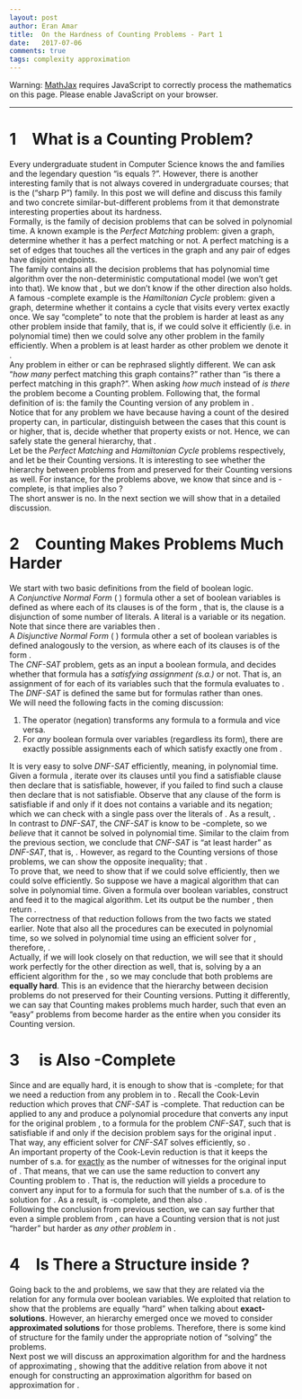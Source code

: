 ```yaml
---
layout: post
author: Eran Amar
title:  On the Hardness of Counting Problems - Part 1
date:   2017-07-06
comments: true
tags: complexity approximation
---
```



<script type="math/tex">
\newcommand{\lyxlock}{}
</script>
<noscript>
<div class="warning">
Warning: <a href="http://www.mathjax.org/">MathJax</a> requires JavaScript to correctly process the mathematics on this page. Please enable JavaScript on your browser.
</div><hr>
</hr></noscript>



<h1 class="Section">
<a class="toc" name="toc-Section-1">1</a> What is a Counting Problem?
</h1>
<div class="Unindented">
Every undergraduate student in Computer Science knows the <span class="MathJax_Preview"><script type="math/tex">
\mathcal{P}
</script>
</span> and <span class="MathJax_Preview"><script type="math/tex">
\mathcal{NP}
</script>
</span> families and the legendary question “is <span class="MathJax_Preview"><script type="math/tex">
\mathcal{P}
</script>
</span> equals <span class="MathJax_Preview"><script type="math/tex">
\mathcal{NP}
</script>
</span>?”. However, there is another interesting family that is not always covered in undergraduate courses; that is the <span class="MathJax_Preview"><script type="math/tex">
\#\mathcal{P}
</script>
</span> (“sharp P”) family. In this post we will define and discuss this family and two concrete similar-but-different problems from it that demonstrate interesting properties about its hardness. 
</div>
<div class="Indented">
Formally, <span class="MathJax_Preview"><script type="math/tex">
\mathcal{P}
</script>
</span> is the family of decision problems that can be solved in polynomial time. A known example is the <i>Perfect Matching</i> problem: given a graph, determine whether it has a perfect matching or not. A perfect matching is a set of edges that touches all the vertices in the graph and any pair of edges have disjoint endpoints.
</div>
<div class="Indented">
The family <span class="MathJax_Preview"><script type="math/tex">
\mathcal{NP}
</script>
</span> contains all the decision problems that has polynomial time algorithm over the non-deterministic computational model (we won’t get into that). We know that <span class="MathJax_Preview"><script type="math/tex">
\mathcal{P}\subseteq\mathcal{NP}
</script>
</span>, but we don’t know if the other direction also holds. A famous <span class="MathJax_Preview"><script type="math/tex">
\mathcal{NP}
</script>
</span>-complete example is the <i>Hamiltonian Cycle</i> problem: given a graph, determine whether it contains a cycle that visits every vertex exactly once. We say “complete” to note that the problem is harder at least as any other problem inside that family, that is, if we could solve it efficiently (i.e. in polynomial time) then we could solve any other problem in the family efficiently. When a problem <span class="MathJax_Preview"><script type="math/tex">
P_{1}
</script>
</span> is at least harder as other problem <span class="MathJax_Preview"><script type="math/tex">
P_{2}
</script>
</span> we denote it <span class="MathJax_Preview"><script type="math/tex">
P_{1}\ge P_{2}
</script>
</span>. 
</div>
<div class="Indented">
Any problem in either <span class="MathJax_Preview"><script type="math/tex">
\mathcal{P}
</script>
</span> or <span class="MathJax_Preview"><script type="math/tex">
\mathcal{NP}
</script>
</span> can be rephrased slightly different. We can ask “<i>how many</i> perfect matching this graph contains?” rather than “is there a perfect matching in this graph?”. When asking<i> how much</i> instead of <i>is there</i> the problem become a Counting problem. Following that, the formal definition of <span class="MathJax_Preview"><script type="math/tex">
\#\mathcal{P}
</script>
</span> is: the family the Counting version of any problem in <span class="MathJax_Preview"><script type="math/tex">
\mathcal{NP}
</script>
</span>.
</div>
<div class="Indented">
Notice that for any problem <span class="MathJax_Preview"><script type="math/tex">
P\in\mathcal{P}\cup\mathcal{NP}
</script>
</span> we have <span class="MathJax_Preview"><script type="math/tex">
P\le\#P
</script>
</span> because having a count of the desired property can, in particular, distinguish between the cases that this count is <span class="MathJax_Preview"><script type="math/tex">
0
</script>
</span> or higher, that is, decide whether that property exists or not. Hence, we can safely state the general hierarchy, that <span class="MathJax_Preview"><script type="math/tex">
\mathcal{P}\le\mathcal{NP}\le\#\mathcal{P}
</script>
</span>.
</div>
<div class="Indented">
Let <span class="MathJax_Preview"><script type="math/tex">
P_{1},P_{2}
</script>
</span> be the <i>Perfect Matching</i> and <i>Hamiltonian Cycle</i> problems respectively, and let <span class="MathJax_Preview"><script type="math/tex">
\#P_{1},\#P_{2}
</script>
</span> be their Counting versions. It is interesting to see whether the hierarchy between problems from <span class="MathJax_Preview"><script type="math/tex">
\mathcal{P}
</script>
</span> and <span class="MathJax_Preview"><script type="math/tex">
\mathcal{NP}
</script>
</span> preserved for their Counting versions as well. For instance, for the problems above, we know that <span class="MathJax_Preview"><script type="math/tex">
P_{1}\le P_{2}
</script>
</span> since <span class="MathJax_Preview"><script type="math/tex">
\mathcal{P}\subseteq\mathcal{NP}
</script>
</span> and <span class="MathJax_Preview"><script type="math/tex">
P_{2}
</script>
</span> is <span class="MathJax_Preview"><script type="math/tex">
\mathcal{NP}
</script>
</span>-complete, is that implies also <span class="MathJax_Preview"><script type="math/tex">
\#P_{1}\le\#P_{2}
</script>
</span>?
</div>
<div class="Indented">
The short answer is no. In the next section we will show that in a detailed discussion.
</div>
<h1 class="Section">
<a class="toc" name="toc-Section-2">2</a> Counting Makes Problems Much Harder
</h1>
<div class="Unindented">
We start with two basic definitions from the field of boolean logic.
</div>
<div class="Definition">
A <i>Conjunctive Normal Form</i> (<span class="MathJax_Preview"><script type="math/tex">
CNF
</script>
</span>) formula <span class="MathJax_Preview"><script type="math/tex">
\phi
</script>
</span> other a set of <span class="MathJax_Preview"><script type="math/tex">
n
</script>
</span> boolean variables is defined as <span class="MathJax_Preview">
<script type="math/tex;mode=display">

\phi=\bigwedge_{i=1}^{m}C_{i}

</script>
</span>
where each of its <span class="MathJax_Preview"><script type="math/tex">
m
</script>
</span> clauses is of the form <span class="MathJax_Preview"><script type="math/tex">
C_{i}=\bigvee_{j=1}^{\left|C_{i}\right|}\ell_{i,j}
</script>
</span>, that is, the clause is a disjunction of some number of literals. A literal <span class="MathJax_Preview"><script type="math/tex">
\ell_{i,j}
</script>
</span> is a variable or its negation. Note that since there are <span class="MathJax_Preview"><script type="math/tex">
n
</script>
</span> variables then <span class="MathJax_Preview"><script type="math/tex">
\left|C_{i}\right|\le2n
</script>
</span>.
</div>
<div class="Unindented">

</div>
<div class="Definition">
A <i>Disjunctive Normal Form</i> (<span class="MathJax_Preview"><script type="math/tex">
DNF
</script>
</span>) formula <span class="MathJax_Preview"><script type="math/tex">
\psi
</script>
</span> other a set of <span class="MathJax_Preview"><script type="math/tex">
n
</script>
</span> boolean variables is defined analogously to the <span class="MathJax_Preview"><script type="math/tex">
CNF
</script>
</span> version, as <span class="MathJax_Preview">
<script type="math/tex;mode=display">

\psi=\bigvee_{i=1}^{m}C_{i}

</script>
</span>
where each of its <span class="MathJax_Preview"><script type="math/tex">
m
</script>
</span> clauses is of the form <span class="MathJax_Preview"><script type="math/tex">
C_{i}=\bigwedge_{j=1}^{\left|C_{i}\right|}\ell_{i,j}
</script>
</span>.
</div>
<div class="Unindented">
The <i>CNF-SAT</i> problem, gets as an input a <span class="MathJax_Preview"><script type="math/tex">
CNF
</script>
</span> boolean formula, and decides whether that formula has a <i>satisfying assignment (s.a.)</i> or not. That is, an assignment of <span class="MathJax_Preview"><script type="math/tex">
True/False
</script>
</span> for each of its variables such that the formula evaluates to <span class="MathJax_Preview"><script type="math/tex">
True
</script>
</span>. The <i>DNF-SAT</i> is defined the same but for <span class="MathJax_Preview"><script type="math/tex">
DNF
</script>
</span> formulas rather than <span class="MathJax_Preview"><script type="math/tex">
CNF
</script>
</span> ones.
</div>
<div class="Indented">
We will need the following facts in the coming discussion:
</div>
<ol>
<li>
The <span class="MathJax_Preview"><script type="math/tex">
\neg
</script>
</span> operator (negation) transforms any <span class="MathJax_Preview"><script type="math/tex">
CNF
</script>
</span> formula <span class="MathJax_Preview"><script type="math/tex">
\phi
</script>
</span> to a <span class="MathJax_Preview"><script type="math/tex">
DNF
</script>
</span> formula and vice versa. 
</li>
<li>
For <i>any</i> boolean formula <span class="MathJax_Preview"><script type="math/tex">
\phi
</script>
</span> over <span class="MathJax_Preview"><script type="math/tex">
n
</script>
</span> variables (regardless its form), there are exactly <span class="MathJax_Preview"><script type="math/tex">
2^{n}
</script>
</span> possible assignments each of which satisfy exactly one from <span class="MathJax_Preview"><script type="math/tex">
\left\{ \phi,\neg\phi\right\} 
</script>
</span>. 
</li>
</ol>
<div class="Unindented">

</div>
<div class="Indented">
It is very easy to solve <i>DNF-SAT</i> efficiently, meaning, in polynomial time. Given a <span class="MathJax_Preview"><script type="math/tex">
DNF
</script>
</span> formula <span class="MathJax_Preview"><script type="math/tex">
\psi
</script>
</span>, iterate over its clauses until you find a satisfiable clause then declare that <span class="MathJax_Preview"><script type="math/tex">
\psi
</script>
</span> is satisfiable, however, if you failed to find such a clause then declare that <span class="MathJax_Preview"><script type="math/tex">
\psi
</script>
</span> is not satisfiable. Observe that any clause of the form <span class="MathJax_Preview"><script type="math/tex">
C_{i}=\bigwedge_{j=1}^{\left|C_{i}\right|}\ell_{i,j}
</script>
</span> is satisfiable if and only if it does not contains a variable and its negation; which we can check with a single pass over the literals of <span class="MathJax_Preview"><script type="math/tex">
C_{i}
</script>
</span>. As a result, <span class="MathJax_Preview"><script type="math/tex">
DNFSAT\in\mathcal{P}
</script>
</span>.
</div>
<div class="Indented">
In contrast to <i>DNF-SAT</i>, the <i>CNF-SAT</i> is know to be <span class="MathJax_Preview"><script type="math/tex">
\mathcal{NP}
</script>
</span>-complete, so we <i>believe</i> that it cannot be solved in polynomial time. Similar to the claim from the previous section, we conclude that <i>CNF-SAT</i> is “at least harder” as <i>DNF-SAT</i>, that is, <span class="MathJax_Preview"><script type="math/tex">
DNFSAT\le CNFSAT
</script>
</span>. However, as regard to the Counting versions of those problems, we can show the opposite inequality; that <span class="MathJax_Preview"><script type="math/tex">
\#CNFSAT\le\#DNFSAT
</script>
</span>. 
</div>
<div class="Indented">
To prove that, we need to show that if we could solve <span class="MathJax_Preview"><script type="math/tex">
\#DNFSAT
</script>
</span> efficiently, then we could solve <span class="MathJax_Preview"><script type="math/tex">
\#CNFSAT
</script>
</span> efficiently. So suppose we have a magical algorithm that can solve <span class="MathJax_Preview"><script type="math/tex">
\#DNFSAT
</script>
</span> in polynomial time. Given a <span class="MathJax_Preview"><script type="math/tex">
CNF
</script>
</span> formula <span class="MathJax_Preview"><script type="math/tex">
\phi
</script>
</span> over <span class="MathJax_Preview"><script type="math/tex">
n
</script>
</span> boolean variables, construct <span class="MathJax_Preview"><script type="math/tex">
\psi=\neg\phi
</script>
</span> and feed it to the magical algorithm. Let its output be the number <span class="MathJax_Preview"><script type="math/tex">
t
</script>
</span>, then return <span class="MathJax_Preview"><script type="math/tex">
2^{n}-t
</script>
</span>. 
</div>
<div class="Indented">
The correctness of that reduction follows from the two facts we stated earlier. Note that also all the procedures can be executed in polynomial time, so we solved <span class="MathJax_Preview"><script type="math/tex">
\#CNFSAT
</script>
</span> in polynomial time using an efficient solver for <span class="MathJax_Preview"><script type="math/tex">
\#DNFSAT
</script>
</span>, therefore, <span class="MathJax_Preview"><script type="math/tex">
\#CNFSAT\le\#DNFSAT
</script>
</span>.
</div>
<div class="Indented">
Actually, if we will look closely on that reduction, we will see that it should work perfectly for the other direction as well, that is, solving <span class="MathJax_Preview"><script type="math/tex">
\#DNFSAT
</script>
</span> by a an efficient algorithm for the <span class="MathJax_Preview"><script type="math/tex">
\#CNFSAT
</script>
</span>, so we may conclude that both problems are <b>equally hard</b>. This is an evidence that the hierarchy between decision problems do not preserved for their Counting versions. Putting it differently, we can say that Counting makes problems much harder, such that even an “easy” problems from <span class="MathJax_Preview"><script type="math/tex">
\mathcal{P}
</script>
</span> become harder as the entire <span class="MathJax_Preview"><script type="math/tex">
\mathcal{NP}
</script>
</span> when you consider its Counting version.
</div>
<h1 class="Section">
<a class="toc" name="toc-Section-3">3</a> <span class="MathJax_Preview"><script type="math/tex">
\#DNF
</script>
</span> is Also <span class="MathJax_Preview"><script type="math/tex">
\#\mathcal{P}
</script>
</span>-Complete
</h1>
<div class="Unindented">
Since <span class="MathJax_Preview"><script type="math/tex">
\#DNF
</script>
</span> and <span class="MathJax_Preview"><script type="math/tex">
\#CNF
</script>
</span> are equally hard, it is enough to show that <span class="MathJax_Preview"><script type="math/tex">
\#CNF
</script>
</span> is <span class="MathJax_Preview"><script type="math/tex">
\#\mathcal{P}
</script>
</span>-complete; for that we need a reduction from any problem in <span class="MathJax_Preview"><script type="math/tex">
\#\mathcal{P}
</script>
</span> to <span class="MathJax_Preview"><script type="math/tex">
\#CNF
</script>
</span>. Recall the Cook-Levin reduction which proves that <i>CNF-SAT</i> is <span class="MathJax_Preview"><script type="math/tex">
\mathcal{NP}
</script>
</span>-complete. That reduction can be applied to any <span class="MathJax_Preview"><script type="math/tex">
P\in\mathcal{NP}
</script>
</span> and produce a polynomial procedure that converts any input <span class="MathJax_Preview"><script type="math/tex">
x
</script>
</span> for the original problem <span class="MathJax_Preview"><script type="math/tex">
P
</script>
</span>, to a <span class="MathJax_Preview"><script type="math/tex">
CNF
</script>
</span> formula <span class="MathJax_Preview"><script type="math/tex">
\phi
</script>
</span> for the problem <i>CNF-SAT</i>, such that <span class="MathJax_Preview"><script type="math/tex">
\phi
</script>
</span> is satisfiable if and only if the decision problem <span class="MathJax_Preview"><script type="math/tex">
P
</script>
</span> says <span class="MathJax_Preview"><script type="math/tex">
Yes
</script>
</span> for the original input <span class="MathJax_Preview"><script type="math/tex">
x
</script>
</span>. That way, any efficient solver for <i>CNF-SAT</i> solves <span class="MathJax_Preview"><script type="math/tex">
P
</script>
</span> efficiently, so <span class="MathJax_Preview"><script type="math/tex">
P\le CNFSAT
</script>
</span>. 
</div>
<div class="Indented">
An important property of the Cook-Levin reduction is that it keeps the number of s.a. for <span class="MathJax_Preview"><script type="math/tex">
\phi
</script>
</span> <u>exactly</u> as the number of witnesses for the original input <span class="MathJax_Preview"><script type="math/tex">
x
</script>
</span> of <span class="MathJax_Preview"><script type="math/tex">
P
</script>
</span>. That means, that we can use the same reduction to convert any Counting problem <span class="MathJax_Preview"><script type="math/tex">
\#P\in\#\mathcal{P}
</script>
</span> to <span class="MathJax_Preview"><script type="math/tex">
\#CNF
</script>
</span>. That is, the reduction will yields a procedure to convert any input <span class="MathJax_Preview"><script type="math/tex">
x
</script>
</span> for <span class="MathJax_Preview"><script type="math/tex">
\#P
</script>
</span> to a formula <span class="MathJax_Preview"><script type="math/tex">
\phi
</script>
</span> for <span class="MathJax_Preview"><script type="math/tex">
\#CNF
</script>
</span> such that the number of s.a. of <span class="MathJax_Preview"><script type="math/tex">
\phi
</script>
</span> is the solution for <span class="MathJax_Preview"><script type="math/tex">
\#P\left(x\right)
</script>
</span>. As a result, <span class="MathJax_Preview"><script type="math/tex">
\#CNF
</script>
</span> is <span class="MathJax_Preview"><script type="math/tex">
\#\mathcal{P}
</script>
</span>-complete, and then also <span class="MathJax_Preview"><script type="math/tex">
\#DNF
</script>
</span>.
</div>
<div class="Indented">
Following the conclusion from previous section, we can say further that even a simple problem from <span class="MathJax_Preview"><script type="math/tex">
\mathcal{P}
</script>
</span>, can have a Counting version that is not just “harder” but harder as <i>any other problem</i> in <span class="MathJax_Preview"><script type="math/tex">
\#\mathcal{P}
</script>
</span>.
</div>
<h1 class="Section">
<a class="toc" name="toc-Section-4">4</a> Is There a Structure inside <span class="MathJax_Preview"><script type="math/tex">
\#\mathcal{P}
</script>
</span>?
</h1>
<div class="Unindented">
Going back to the <span class="MathJax_Preview"><script type="math/tex">
\#CNF
</script>
</span> and <span class="MathJax_Preview"><script type="math/tex">
\#DNF
</script>
</span> problems, we saw that they are related via the relation <span class="MathJax_Preview">
<script type="math/tex;mode=display">

\#CNF\left(\phi\right)+\#DNF\left(\neg\phi\right)=2^{n}

</script>
</span>
 for any <span class="MathJax_Preview"><script type="math/tex">
CNF
</script>
</span> formula <span class="MathJax_Preview"><script type="math/tex">
\phi
</script>
</span> over <span class="MathJax_Preview"><script type="math/tex">
n
</script>
</span> boolean variables. We exploited that relation to show that the problems are equally “hard” when talking about <b>exact-solutions</b>. However, an hierarchy emerged once we moved to consider<b> approximated solutions</b> for those problems. Therefore, there is some kind of structure for the family <span class="MathJax_Preview"><script type="math/tex">
\#\mathcal{P}
</script>
</span> under the appropriate notion of “solving” the problems.
</div>
<div class="Indented">
Next post we will discuss an approximation algorithm for <span class="MathJax_Preview"><script type="math/tex">
\#DNF
</script>
</span> and the hardness of approximating <span class="MathJax_Preview"><script type="math/tex">
\#CNF
</script>
</span>, showing that the additive relation from above it not enough for constructing an approximation algorithm for <span class="MathJax_Preview"><script type="math/tex">
\#CNF
</script>
</span> based on approximation for <span class="MathJax_Preview"><script type="math/tex">
\#DNF
</script>
</span>.
</div>
